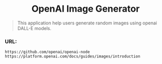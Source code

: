 <h1  align="center">OpenAI Image Generator</h1>

> This application help users generate random images using openai DALL-E models.

### URL:

    https://github.com/openai/openai-node
    https://platform.openai.com/docs/guides/images/introduction
